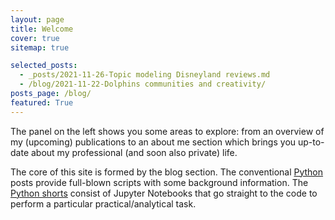 ```yaml
---
layout: page
title: Welcome
cover: true
sitemap: true

selected_posts:
  - _posts/2021-11-26-Topic modeling Disneyland reviews.md
  - /blog/2021-11-22-Dolphins communities and creativity/
posts_page: /blog/
featured: True
---
```

The panel on the left shows you some areas to explore: from an overview of my (upcoming) publications to an about me section which brings you up-to-date about my professional (and soon also private) life.

The core of this site is formed by the blog section. The conventional [Python](https://renswilderom.github.io/blog/python/) posts provide full-blown scripts with some background information. The [Python shorts](https://renswilderom.github.io/blog/python-shorts/) consist of Jupyter Notebooks that go straight to the code to perform a particular practical/analytical task.






<!-- ![home](/assets/img/home_2.jpeg) -->

<!-- <p align="center">
<img src="/assets/img/home_3.jpeg" alt="Carpathian" width="600" height="600" />
</p>

Photo by the author, Carpathian mountains, Ukraine, 2021. -->
